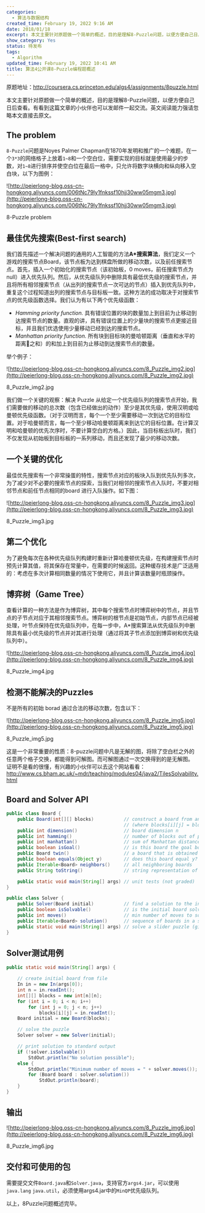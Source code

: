 ```yaml
---
categories:
  - 算法与数据结构
created_time: February 19, 2022 9:16 AM
date: 2018/01/18
excerpt: 本文主要针对原题做一个简单的概述，目的是理解8-Puzzle问题，以便方便自己日后查看。
show_category: Yes
status: 待发布
tags:
  - Algorithm
updated_time: February 19, 2022 10:41 AM
title: 算法4公开课8-Puzzle编程题概述
---
```



原题地址：http://coursera.cs.princeton.edu/algs4/assignments/8puzzle.html

本文主要针对原题做一个简单的概述，目的是理解8-Puzzle问题，以便方便自己日后查看。有看到这篇文章的小伙伴也可以发邮件一起交流。英文阅读能力强请忽略本文直接去原文。

## The problem

`8-Puzzle`问题是Noyes Palmer Chapman在1870年发明和推广的一个难题，在一个`3*3`的网络格子上放着`1~8`和一个空白位，需要实现的目标就是使用最少的步数，对`1~8`进行排序并使空白位在最后一格中，只允许将数字块横向和纵向移入空白块，以下为图例：

![http://peierlong-blog.oss-cn-hongkong.aliyuncs.com/006tNc79ly1fnkssf10hjj30ww05mgm3.jpg](http://peierlong-blog.oss-cn-hongkong.aliyuncs.com/006tNc79ly1fnkssf10hjj30ww05mgm3.jpg)

8-Puzzle problem

## 最佳优先搜索(Best-first search)

我们首先描述一个解决问题的通用的人工智能的方法**A*搜索算法**，我们定义一个游戏的搜索节点Board，该节点板为达到棋盘所做的移动次数，以及前任搜索节点。首先，插入一个初始化的搜索节点（该初始板，0 moves，前任搜索节点为 null）进入优先队列。然后，从优先级队列中删除具有最低优先级的搜索节点，并且将所有相邻搜索节点（从出列的搜索节点一次可达的节点）插入到优先队列中，重复这个过程知道出列的搜索节点与目标板一致。这种方法的成功取决于对搜索节点的优先级函数选择。我们认为有以下两个优先级函数：

- *Hamming priority function.* 具有错误位置的块的数量加上到目前为止移动到达搜索节点的数量。直观的讲，具有错误位置上的少量块的搜索节点更接近目标，并且我们优选使用少量移动已经到达的搜索节点。
- *Manhattan priority function.* 所有块到目标块的曼哈顿距离（垂直和水平的距离之和）的和加上到目前为止移动到达搜索节点的数量。

举个例子：

![http://peierlong-blog.oss-cn-hongkong.aliyuncs.com/8_Puzzle_img2.jpg](http://peierlong-blog.oss-cn-hongkong.aliyuncs.com/8_Puzzle_img2.jpg)

8_Puzzle_img2.jpg

我们做一个关键的观察：解决 Puzzle 从给定一个优先级队列的搜索节点开始，我们需要做的移动的总次数（包含已经做出的动作）至少是其优先级，使用汉明或哈曼顿优先级函数。（对于汉明而言，每个一个至少需要移动一次到达它的目标位置。对于哈曼顿而言，每一个至少移动哈曼顿距离来到达它的目标位置。在计算汉明和哈曼顿的优先次序时，不要计算空白的方格。）因此，当目标板出队时，我们不仅发现从初始板到目标板的一系列移动，而且还发现了最少的移动次数。

## 一个关键的优化

最佳优先搜索有一个非常操蛋的特性，搜索节点对应的板块入队到优先队列多次，为了减少对不必要的搜索节点的探索，当我们对相邻的搜索节点入队时，不要对相邻节点和前任节点相同的board 进行入队操作。如下图：

![http://peierlong-blog.oss-cn-hongkong.aliyuncs.com/8_Puzzle_img3.jpg](http://peierlong-blog.oss-cn-hongkong.aliyuncs.com/8_Puzzle_img3.jpg)

8_Puzzle_img3.jpg

## 第二个优化

为了避免每次在各种优先级队列构建时重新计算哈曼顿优先级，在构建搜索节点时预先计算其值，将其保存在常量中，在需要的时候返回。这种缓存技术是广泛适用的：考虑在多次计算相同数量的情况下使用它，并且计算该数量时瓶颈操作。

## 博弈树（Game Tree）

查看计算的一种方法是作为博弈树，其中每个搜索节点时博弈树中的节点，并且节点的子节点对应于其相邻搜索节点。博弈树的根节点是初始节点，内部节点已经被处理，叶节点保持在优先级队列中，在每一步中，A*搜索算法从优先级队列中删除具有最小优先级的节点并对其进行处理（通过将其子节点添加到博弈树和优先级队列中）。

![http://peierlong-blog.oss-cn-hongkong.aliyuncs.com/8_Puzzle_img4.jpg](http://peierlong-blog.oss-cn-hongkong.aliyuncs.com/8_Puzzle_img4.jpg)

8_Puzzle_img4.jpg

## 检测不能解决的Puzzles

不是所有的初始 borad 通过合法的移动次数，包含以下：

![http://peierlong-blog.oss-cn-hongkong.aliyuncs.com/8_Puzzle_img5.jpg](http://peierlong-blog.oss-cn-hongkong.aliyuncs.com/8_Puzzle_img5.jpg)

8_Puzzle_img5.jpg

这是一个非常重要的性质：8-puzzle问题中凡是无解的图，将除了空白栏之外的任意两个格子交换，都能得到可解图。而可解图通过一次交换得到的是无解图。 证明不是看的很懂，有兴趣的小伙伴可以去这个网站看看：http://www.cs.bham.ac.uk/~mdr/teaching/modules04/java2/TilesSolvability.html

## Board and Solver API

```java
public class Board {
    public Board(int[][] blocks)           // construct a board from an n-by-n array of blocks
                                           // (where blocks[i][j] = block in row i, column j)
    public int dimension()                 // board dimension n
    public int hamming()                   // number of blocks out of place
    public int manhattan()                 // sum of Manhattan distances between blocks and goal
    public boolean isGoal()                // is this board the goal board?
    public Board twin()                    // a board that is obtained by exchanging any pair of blocks
    public boolean equals(Object y)        // does this board equal y?
    public Iterable<Board> neighbors()     // all neighboring boards
    public String toString()               // string representation of this board (in the output format specified below)

    public static void main(String[] args) // unit tests (not graded)
}
```

```java
public class Solver {
    public Solver(Board initial)           // find a solution to the initial board (using the A* algorithm)
    public boolean isSolvable()            // is the initial board solvable?
    public int moves()                     // min number of moves to solve initial board; -1 if unsolvable
    public Iterable<Board> solution()      // sequence of boards in a shortest solution; null if unsolvable
    public static void main(String[] args) // solve a slider puzzle (given below)
}
```

## Solver测试用例

```java
public static void main(String[] args) {

    // create initial board from file
    In in = new In(args[0]);
    int n = in.readInt();
    int[][] blocks = new int[n][n];
    for (int i = 0; i < n; i++)
        for (int j = 0; j < n; j++)
            blocks[i][j] = in.readInt();
    Board initial = new Board(blocks);

    // solve the puzzle
    Solver solver = new Solver(initial);

    // print solution to standard output
    if (!solver.isSolvable())
        StdOut.println("No solution possible");
    else {
        StdOut.println("Minimum number of moves = " + solver.moves());
        for (Board board : solver.solution())
            StdOut.println(board);
    }
}
```

## 输出

![http://peierlong-blog.oss-cn-hongkong.aliyuncs.com/8_Puzzle_img6.jpg](http://peierlong-blog.oss-cn-hongkong.aliyuncs.com/8_Puzzle_img6.jpg)

8_Puzzle_img6.jpg

## 交付和可使用的包

需要提交文件`Board.java`和`Solver.java`，支持官方`args4.jar`，可以使用`java.lang` `java.util`，必须使用args4.jar中的`MinQP`优先级队列。

以上，8Puzzle问题概述完毕。